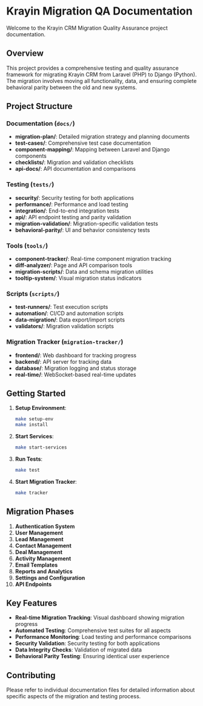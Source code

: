 # Krayin Migration QA Documentation

Welcome to the Krayin CRM Migration Quality Assurance project documentation.

## Overview

This project provides a comprehensive testing and quality assurance framework for migrating Krayin CRM from Laravel (PHP) to Django (Python). The migration involves moving all functionality, data, and ensuring complete behavioral parity between the old and new systems.

## Project Structure

### Documentation (`docs/`)
- **migration-plan/**: Detailed migration strategy and planning documents
- **test-cases/**: Comprehensive test case documentation
- **component-mapping/**: Mapping between Laravel and Django components
- **checklists/**: Migration and validation checklists
- **api-docs/**: API documentation and comparisons

### Testing (`tests/`)
- **security/**: Security testing for both applications
- **performance/**: Performance and load testing
- **integration/**: End-to-end integration tests
- **api/**: API endpoint testing and parity validation
- **migration-validation/**: Migration-specific validation tests
- **behavioral-parity/**: UI and behavior consistency tests

### Tools (`tools/`)
- **component-tracker/**: Real-time component migration tracking
- **diff-analyzer/**: Page and API comparison tools
- **migration-scripts/**: Data and schema migration utilities
- **tooltip-system/**: Visual migration status indicators

### Scripts (`scripts/`)
- **test-runners/**: Test execution scripts
- **automation/**: CI/CD and automation scripts
- **data-migration/**: Data export/import scripts
- **validators/**: Migration validation scripts

### Migration Tracker (`migration-tracker/`)
- **frontend/**: Web dashboard for tracking progress
- **backend/**: API server for tracking data
- **database/**: Migration logging and status storage
- **real-time/**: WebSocket-based real-time updates

## Getting Started

1. **Setup Environment**:
   ```bash
   make setup-env
   make install
   ```

2. **Start Services**:
   ```bash
   make start-services
   ```

3. **Run Tests**:
   ```bash
   make test
   ```

4. **Start Migration Tracker**:
   ```bash
   make tracker
   ```

## Migration Phases

1. **Authentication System**
2. **User Management**
3. **Lead Management**
4. **Contact Management**
5. **Deal Management**
6. **Activity Management**
7. **Email Templates**
8. **Reports and Analytics**
9. **Settings and Configuration**
10. **API Endpoints**

## Key Features

- **Real-time Migration Tracking**: Visual dashboard showing migration progress
- **Automated Testing**: Comprehensive test suites for all aspects
- **Performance Monitoring**: Load testing and performance comparisons
- **Security Validation**: Security testing for both applications
- **Data Integrity Checks**: Validation of migrated data
- **Behavioral Parity Testing**: Ensuring identical user experience

## Contributing

Please refer to individual documentation files for detailed information about specific aspects of the migration and testing process.
